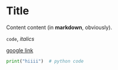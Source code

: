 # Title

Content content (in **markdown**, obviously).

`code`, _italics_

[google link](https://google.com)

```python
print("hiiii")  # python code
```
